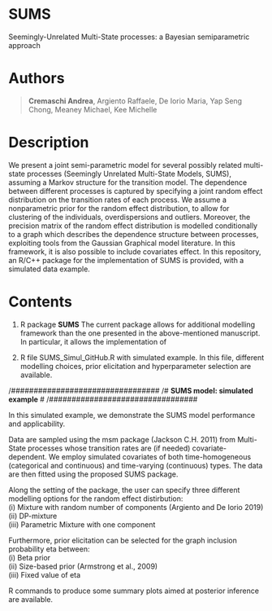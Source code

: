 # SUMS
Seemingly-Unrelated Multi-State processes: a Bayesian semiparametric approach

# Authors

>  **Cremaschi Andrea**, Argiento Raffaele,  De Iorio Maria, Yap Seng Chong, Meaney Michael,  Kee Michelle

# Description
We present a joint semi-parametric model for several possibly related multi-state processes (Seemingly Unrelated Multi-State Models, SUMS), assuming a Markov structure for the transition model. The dependence between different processes is captured by specifying a joint random effect distribution on the transition rates of each process. We assume a nonparametric prior for the random effect distribution, to allow for clustering of the individuals, overdispersions and outliers. Moreover, the precision matrix of the random effect distribution is modelled conditionally to a graph which describes the dependence structure between processes, exploiting tools from the Gaussian Graphical model literature. In this framework, it is also possible to include covariates effect. In this repository, an R/C++ package for the implementation of SUMS is provided, with a simulated data example.

# Contents
1) R package **SUMS**
The current package allows for additional modelling framework than the one presented in the above-mentioned manuscript. In particular, it allows the implementation of

2) R file SUMS_Simul_GitHub.R with simulated example. In this file, different modelling choices, prior elicitation and hyperparameter selection are available.

/#################################
/# **SUMS model: simulated example** #
/#################################

In this simulated example, we demonstrate the SUMS model performance and applicability.

Data are sampled using the msm package (Jackson C.H. 2011) from Multi-State processes whose transition rates are (if needed) covariate-dependent.
We employ simulated covariates of both time-homogeneous (categorical and continuous) and time-varying (continuous) types.
The data are then fitted using the proposed SUMS package.

Along the setting of the package, the user can specify three different modelling options for the random effect distirbution:<br>
(i)   Mixture with random number of components (Argiento and De Iorio 2019)<br>
(ii)  DP-mixture<br>
(iii) Parametric Mixture with one component

Furthermore, prior elicitation can be selected for the graph inclusion probability eta between:<br>
(i)   Beta prior<br>
(ii)  Size-based prior (Armstrong et al., 2009)<br>
(iii) Fixed value of eta

R commands to produce some summary plots aimed at posterior inference are available.


